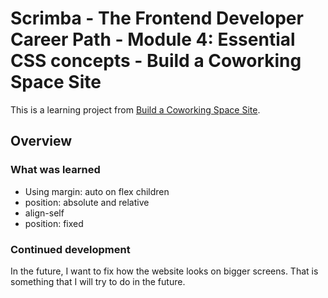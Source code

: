 # Scrimba - The Frontend Developer Career Path - Module 4: Essential CSS concepts - Build a Coworking Space Site

This is a learning project from [Build a Coworking Space Site](https://scrimba.com/playlist/pQrEKCD).

## Overview

### What was learned

- Using margin: auto on flex children
- position: absolute and relative
- align-self
- position: fixed

### Continued development
In the future, I want to fix how the website looks on bigger screens. That is something that I will try to do in the future.
